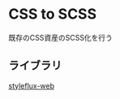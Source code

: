 # CSS to SCSS

既存のCSS資産のSCSS化を行う

## ライブラリ

[styleflux-web](https://www.npmjs.com/package/styleflux-web)